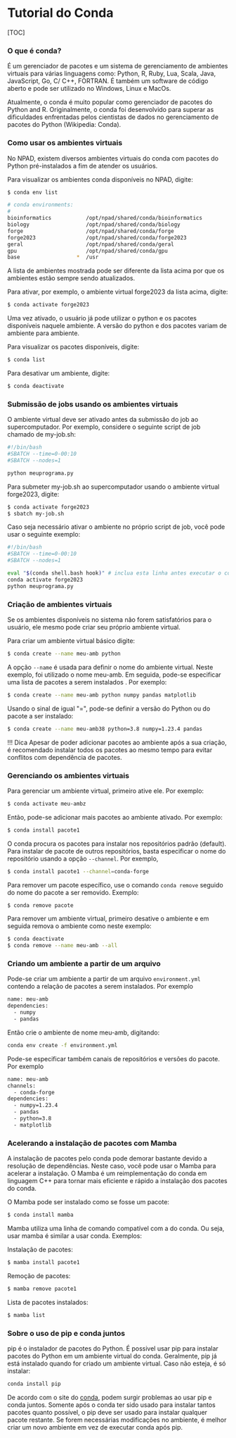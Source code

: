 # Tutorial do Conda

[TOC]

### O que é conda?

É um gerenciador de pacotes e um sistema de gerenciamento de ambientes virtuais para várias linguagens como: Python, R, Ruby, Lua, Scala, Java, JavaScript, Go, C/ C++, FORTRAN. É também um software de código aberto e pode ser utilizado no Windows, Linux e MacOs. 

Atualmente, o conda é muito popular como gerenciador de pacotes do Python and R.  Originalmente, o conda foi desenvolvido para superar as dificuldades enfrentadas pelos cientistas de dados no gerenciamento de pacotes do Python (Wikipedia: Conda).

### Como usar os ambientes virtuais

No NPAD, existem diversos ambientes virtuais do conda com pacotes do Python pré-instalados a fim de atender os usuários.

Para visualizar os ambientes conda disponíveis no NPAD,  digite:

```bash
$ conda env list

# conda environments:
#
bioinformatics           /opt/npad/shared/conda/bioinformatics
biology                  /opt/npad/shared/conda/biology
forge                    /opt/npad/shared/conda/forge
forge2023                /opt/npad/shared/conda/forge2023
geral                    /opt/npad/shared/conda/geral
gpu                      /opt/npad/shared/conda/gpu
base                  *  /usr
```

A lista de ambientes mostrada pode ser diferente da lista acima por que os ambientes estão sempre sendo atualizados.

Para ativar, por exemplo, o ambiente virtual forge2023 da lista acima, digite:

```bash
$ conda activate forge2023
```

Uma vez ativado, o usuário já pode utilizar o python e os pacotes disponíveis naquele ambiente. A versão do python e dos pacotes variam de ambiente para ambiente.

Para visualizar os pacotes disponíveis, digite:

```bash
$ conda list
```

Para desativar um ambiente, digite:

```bash
$ conda deactivate 
```

### Submissão de jobs usando os ambientes virtuais

O ambiente virtual deve ser ativado antes da submissão do job ao supercomputador. Por exemplo, considere o seguinte script de job chamado de my-job.sh:

```bash
#!/bin/bash
#SBATCH --time=0-00:10
#SBATCH --nodes=1

python meuprograma.py 
```

Para submeter my-job.sh ao supercomputador usando o ambiente virtual forge2023, digite:

```bash
$ conda activate forge2023
$ sbatch my-job.sh
```

Caso seja necessário ativar o ambiente no próprio script de job,  você pode usar o seguinte exemplo: 

```bash
#!/bin/bash
#SBATCH --time=0-00:10
#SBATCH --nodes=1

eval "$(conda shell.bash hook)" # inclua esta linha antes executar o conda
conda activate forge2023
python meuprograma.py 
```

### Criação de ambientes virtuais

Se os ambientes disponíveis no sistema não forem satisfatórios para o usuário, ele mesmo pode criar seu próprio ambiente virtual.

Para criar um ambiente virtual básico digite:

```bash
$ conda create --name meu-amb python
```

A opção `--name` é usada para definir o nome do ambiente virtual. Neste exemplo, foi utilizado o nome meu-amb. Em seguida, pode-se especificar uma lista de pacotes a serem instalados . Por exemplo:

```bash
$ conda create --name meu-amb python numpy pandas matplotlib
```

Usando o sinal de igual "=", pode-se definir a versão do Python ou do pacote a ser instalado:

```bash
$ conda create --name meu-amb38 python=3.8 numpy=1.23.4 pandas
```

!!! Dica
    Apesar de poder adicionar pacotes ao ambiente após a sua criação, é recomendado instalar todos os pacotes ao mesmo tempo para evitar conflitos com dependência de pacotes. 

### Gerenciando os ambientes virtuais

Para gerenciar um ambiente virtual, primeiro ative ele. Por exemplo:

```bash
$ conda activate meu-ambz
```

Então, pode-se adicionar mais pacotes ao ambiente ativado. Por exemplo:

```bash
$ conda install pacote1 
```

O conda procura os pacotes para instalar nos repositórios padrão (default). Para instalar de pacote de outros repositórios, basta especificar o nome do repositório usando a opção `--channel`.  Por exemplo,

```bash
$ conda install pacote1 --channel=conda-forge
```
Para remover um pacote específico, use o comando `conda remove` seguido do nome do pacote a ser removido. Exemplo:

```bash
$ conda remove pacote 
```

Para remover um ambiente virtual, primeiro desative o ambiente e em seguida remova o ambiente como neste exemplo: 

```bash
$ conda deactivate 
$ conda remove --name meu-amb --all 
```

### Criando um ambiente a partir de um arquivo

Pode-se criar um ambiente a partir de um arquivo `environment.yml` contendo a relação de pacotes a serem instalados. Por exemplo

```bash
name: meu-amb
dependencies:
  - numpy
  - pandas
```

Então crie o ambiente de nome meu-amb, digitando:

```bash
conda env create -f environment.yml
```

Pode-se especificar também canais de repositórios e versões do pacote. Por exemplo

```bash
name: meu-amb
channels:
  - conda-forge
dependencies:
  - numpy=1.23.4
  - pandas
  - python=3.8 
  - matplotlib
```

### Acelerando a instalação de pacotes com Mamba

A instalação de pacotes pelo conda pode demorar bastante devido a resolução de dependências. Neste caso, você pode usar o Mamba para acelerar a instalação. O Mamba é um reimplementação do conda em linguagem C++ para tornar mais eficiente e rápido a instalação dos pacotes do conda.

O Mamba pode ser instalado como se fosse um pacote:

```bash
$ conda install mamba
```

Mamba utiliza uma linha de comando compatível com a do conda. Ou seja, usar  mamba é similar a usar conda. Exemplos:

Instalação de pacotes:

```bash
$ mamba install pacote1
```

Remoção de pacotes:

```bash
$ mamba remove pacote1
```

Lista de pacotes instalados:

```bash
$ mamba list
```

### Sobre o uso de pip e conda juntos

pip é o instalador de pacotes do Python. É possivel usar pip para instalar pacotes do Python em um ambiente virtual do conda. Geralmente, pip já está instalado quando for criado um ambiente virtual. Caso não esteja, é só instalar:

```bash
conda install pip
```

De acordo com o site do [conda](https://docs.conda.io/projects/conda/en/latest/user-guide/tasks/manage-environments.html#using-pip-in-an-environment), podem surgir problemas ao usar pip e conda juntos. Somente após o conda ter sido usado para instalar tantos pacotes quanto possível, o pip deve ser usado para instalar qualquer pacote restante. Se forem necessárias modificações no ambiente, é melhor criar um novo ambiente em vez de executar conda após pip.
